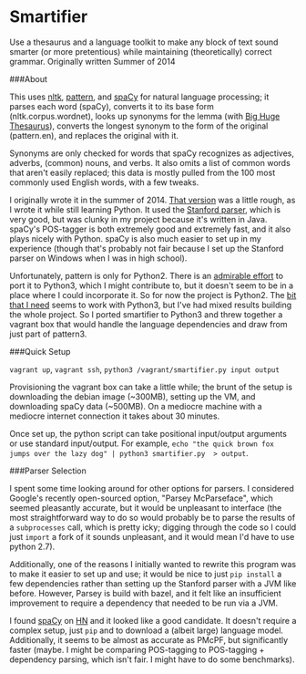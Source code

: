 # Smartifier
Use a thesaurus and a language toolkit to make any block of text sound smarter (or more pretentious) while maintaining (theoretically) correct grammar.
Originally written Summer of 2014

###About

This uses [nltk](http://www.nltk.org/), [pattern](http://www.clips.ua.ac.be/pattern), and [spaCy](https://spacy.io/) for natural language processing; it parses each word (spaCy), converts it to its base form (nltk.corpus.wordnet), looks up synonyms for the lemma (with [Big Huge Thesaurus](https://words.bighugelabs.com/)), converts the longest synonym to the form of the original (pattern.en), and replaces the original with it.

Synonyms are only checked for words that spaCy recognizes as adjectives, adverbs, (common) nouns, and verbs. It also omits a list of common words that aren't easily replaced; this data is mostly pulled from the 100 most commonly used English words, with a few tweaks. 

I originally wrote it in the summer of 2014. [That version](old/Smartifier4.py) was a little rough, as I wrote it while still learning Python. It used the [Stanford parser](http://nlp.stanford.edu/software/lex-parser.shtml), which is very good, but was clunky in my project because it's written in Java. spaCy's POS-tagger is both extremely good and extremely fast, and it also plays nicely with Python. spaCy is also much easier to set up in my experience (though that's probably not fair because I set up the Stanford parser on Windows when I was in high school).

Unfortunately, pattern is only for Python2. There is an [admirable effort](https://github.com/pattern3/pattern) to port it to Python3, which I might contribute to, but it doesn't seem to be in a place where I could incorporate it. So for now the project is Python2. The [bit that I need](https://github.com/pattern3/pattern/tree/master/pattern/text/en) seems to work with Python3, but I've had mixed results building the whole project. So I ported smartifier to Python3 and threw together a vagrant box that would handle the language dependencies and draw from just part of pattern3. 


###Quick Setup

`vagrant up`, `vagrant ssh`, `python3 /vagrant/smartifier.py input output`

Provisioning the vagrant box can take a little while; the brunt of the setup is downloading the debian image (~300MB), setting up the VM, and downloading spaCy data (~500MB). On a mediocre machine with a mediocre internet connection it takes about 30 minutes.

Once set up, the python script can take positional input/output arguments or use standard input/output. For example, `echo "the quick brown fox jumps over the lazy dog" | python3 smartifier.py  > output`.

###Parser Selection

I spent some time looking around for other options for parsers. I considered Google's recently open-sourced option, "Parsey McParseface", which seemed pleasantly accurate, but it would be unpleasant to interface (the most straightforward way to do so would probably be to parse the results of a `subprocesses` call, which is pretty icky; digging through the code so I could just `import` a fork of it sounds unpleasant, and it would mean I'd have to use python 2.7). 

Additionally, one of the reasons I initially wanted to rewrite this program was to make it easier to set up and use; it would be nice to just `pip install` a few dependencies rather than setting up the Stanford parser with a JVM like before. However, Parsey is build with bazel, and it felt like an insufficient improvement to require a dependency that needed to be run via a JVM. 

I found [spaCy](https://spacy.io) on [HN](https://news.ycombinator.com/item?id=8942783) and it looked like a good candidate. It doesn't require a complex setup, just `pip` and to download a (albeit large) language model. Additionally, it seems to be almost as accurate as PMcPF, but significantly faster (maybe. I might be comparing POS-tagging to POS-tagging + dependency parsing, which isn't fair. I might have to do some benchmarks).


